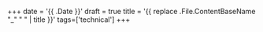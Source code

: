 +++
date = '{{ .Date }}'
draft = true
title = '{{ replace .File.ContentBaseName "_" " " | title }}'
tags=['technical']
+++
